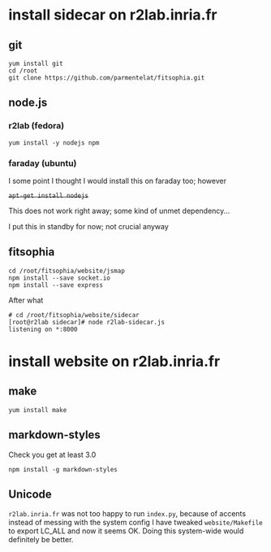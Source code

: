 # install sidecar on r2lab.inria.fr

## git

    yum install git
    cd /root
    git clone https://github.com/parmentelat/fitsophia.git
    
## node.js

### r2lab (fedora)
    yum install -y nodejs npm
    
### faraday (ubuntu)

I some point I thought I would install this on faraday too; however

~~`apt-get install nodejs`~~
    
This does not work right away; some kind of unmet dependency...

I put this in standby for now; not crucial anyway

## fitsophia
 
    cd /root/fitsophia/website/jsmap
    npm install --save socket.io
    npm install --save express
    
After what
     
    # cd /root/fitsophia/website/sidecar
    [root@r2lab sidecar]# node r2lab-sidecar.js
    listening on *:8000	
    

# install website on r2lab.inria.fr

## make

    yum install make
    
## markdown-styles 

Check you get at least 3.0

    npm install -g markdown-styles 
    
## Unicode

`r2lab.inria.fr` was not too happy to run `index.py`, because of accents
instead of messing with the system config I have tweaked `website/Makefile` to export LC_ALL and now it seems OK. Doing this system-wide would definitely be better.